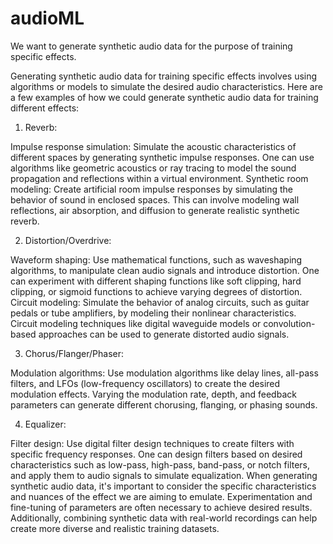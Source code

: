 # audioML

We want to generate synthetic audio data for the purpose of training specific effects.

Generating synthetic audio data for training specific effects involves using algorithms or models to simulate the desired audio characteristics. Here are a few examples of how we could generate synthetic audio data for training different effects:

1. Reverb:

Impulse response simulation: Simulate the acoustic characteristics of different spaces by generating synthetic impulse responses. One can use algorithms like geometric acoustics or ray tracing to model the sound propagation and reflections within a virtual environment.
Synthetic room modeling: Create artificial room impulse responses by simulating the behavior of sound in enclosed spaces. This can involve modeling wall reflections, air absorption, and diffusion to generate realistic synthetic reverb.

2. Distortion/Overdrive:

Waveform shaping: Use mathematical functions, such as waveshaping algorithms, to manipulate clean audio signals and introduce distortion. One can experiment with different shaping functions like soft clipping, hard clipping, or sigmoid functions to achieve varying degrees of distortion.
Circuit modeling: Simulate the behavior of analog circuits, such as guitar pedals or tube amplifiers, by modeling their nonlinear characteristics. Circuit modeling techniques like digital waveguide models or convolution-based approaches can be used to generate distorted audio signals.

3. Chorus/Flanger/Phaser:

Modulation algorithms: Use modulation algorithms like delay lines, all-pass filters, and LFOs (low-frequency oscillators) to create the desired modulation effects. Varying the modulation rate, depth, and feedback parameters can generate different chorusing, flanging, or phasing sounds.


4. Equalizer:

Filter design: Use digital filter design techniques to create filters with specific frequency responses. One can design filters based on desired characteristics such as low-pass, high-pass, band-pass, or notch filters, and apply them to audio signals to simulate equalization.
When generating synthetic audio data, it's important to consider the specific characteristics and nuances of the effect we are aiming to emulate. Experimentation and fine-tuning of parameters are often necessary to achieve desired results. Additionally, combining synthetic data with real-world recordings can help create more diverse and realistic training datasets.